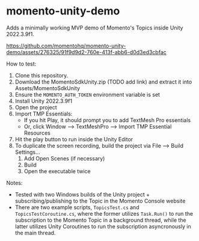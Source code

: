 # momento-unity-demo

Adds a minimally working MVP demo of Momento's Topics inside Unity 2022.3.9f1.

https://github.com/momentohq/momento-unity-demo/assets/276325/91f9d9d2-760e-413f-abb6-d0d3ed3cbfac

How to test:
1. Clone this repository.
2. Download the MomentoSdkUnity.zip (TODO add link) and extract it into Assets/MomentoSdkUnity
3. Ensure the `MOMENTO_AUTH_TOKEN` environment variable is set
4. Install Unity 2022.3.9f1
5. Open the project
6. Import TMP Essentials: 
   - If you hit Play, it should prompt you to add TextMesh Pro essentials
   - Or, click Window --> TextMeshPro --> Import TMP Essential Resources
7. Hit the play button to run inside the Unity Editor
8. To duplicate the screen recording, build the project via File --> Build Settings...
   1. Add Open Scenes (if necessary)
   2. Build
   3. Open the executable twice

Notes:
- Tested with two Windows builds of the Unity project + subscribing/publishing to the Topic in the Momento Console website
- There are two example scripts, `TopicsTest.cs` and `TopicsTestCoroutine.cs`, where the former utilizes `Task.Run()` to run the subscription to the Momento Topic in a background thread, while the latter utilizes Unity Coroutines to run the subscription asyncronously in the main thread.